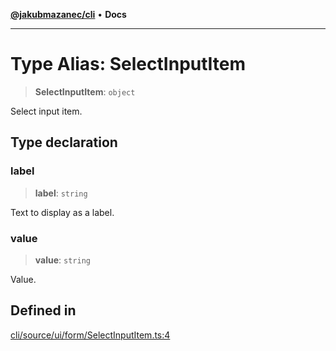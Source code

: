 [**@jakubmazanec/cli**](../README.md) • **Docs**

---

# Type Alias: SelectInputItem

> **SelectInputItem**: `object`

Select input item.

## Type declaration

### label

> **label**: `string`

Text to display as a label.

### value

> **value**: `string`

Value.

## Defined in

[cli/source/ui/form/SelectInputItem.ts:4](https://github.com/jakubmazanec/tools/blob/e8ae4d79f84effbab1b79b1c88222a54b84f3504/packages/cli/source/ui/form/SelectInputItem.ts#L4)

